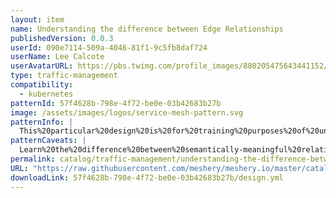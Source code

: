 ```yaml
---
layout: item
name: Understanding the difference between Edge Relationships
publishedVersion: 0.0.3
userId: 090e7114-509a-4046-81f1-9c5fb8daf724
userName: Lee Calcote
userAvatarURL: https://pbs.twimg.com/profile_images/880205475643441152/V_vhfnzb_400x400.jpg
type: traffic-management
compatibility:
  - kubernetes
patternId: 57f4628b-798e-4f72-be0e-03b42683b27b
image: /assets/images/logos/service-mesh-pattern.svg
patternInfo: |
  This%20particular%20design%20is%20for%20training%20purposes%20of%20understanding%20how%20relationships%20work%20in%20Meshery.
patternCaveats: |
  Learn%20the%20difference%20between%20semantically-meaningful%20relationships%20and%20those%20that%20are%20not.
permalink: catalog/traffic-management/understanding-the-difference-between-edge-relationships-57f4628b-798e-4f72-be0e-03b42683b27b.html
URL: "https://raw.githubusercontent.com/meshery/meshery.io/master/catalog/57f4628b-798e-4f72-be0e-03b42683b27b/0.0.3/design.yml"
downloadLink: 57f4628b-798e-4f72-be0e-03b42683b27b/design.yml
---
```

